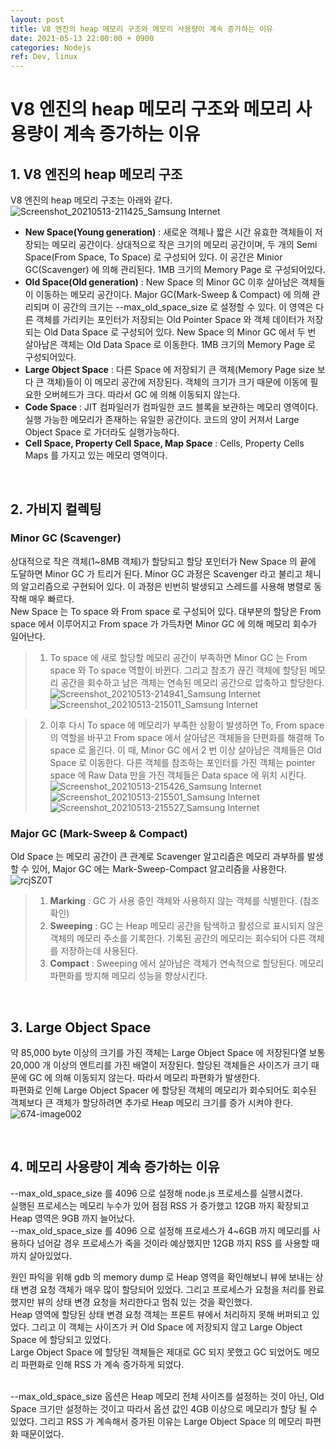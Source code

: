 ```yaml
---
layout: post
title: V8 엔진의 heap 메모리 구조와 메모리 사용량이 계속 증가하는 이유
date: 2021-05-13 22:00:00 + 0900
categories: Nodejs
ref: Dev, linux
---
```


# V8 엔진의 heap 메모리 구조와 메모리 사용량이 계속 증가하는 이유

## 1. V8 엔진의 heap 메모리 구조
V8 엔진의 heap 메모리 구조는 아래와 같다.   
![Screenshot_20210513-211425_Samsung Internet](https://user-images.githubusercontent.com/13375810/118124211-3d9c1080-b430-11eb-8066-3c196978b19a.jpg)

- __New Space(Young generation)__ : 새로운 객체나 짧은 시간 유효한 객체들이 저장되는 메모리 공간이다. 상대적으로 작은 크기의 메모리 공간이며, 두 개의 Semi Space(From Space, To Space) 로 구성되어 있다. 이 공간은 Minior GC(Scavenger) 에 의해 관리된다. 1MB 크기의 Memory Page 로 구성되어있다.   
- __Old Space(Old generation)__ : New Space 의 Minor GC 이후 살아남은 객체들이 이동하는 메모리 공간이다. Major GC(Mark-Sweep & Compact) 에 의해 관리되며 이 공간의 크기는 --max_old_space_size 로 설정할 수 있다. 이 영역은 다른 객체를 가리키는 포인터가 저장되는 Old Pointer Space 와 객체 데이터가 저장되는 Old Data Space 로 구성되어 있다. New Space 의 Minor GC 에서 두 번 살아남은 객체는 Old Data Space 로 이동한다. 1MB 크기의 Memory Page 로 구성되어있다.
- __Large Object Space__ : 다른 Space 에 저장되기 큰 객체(Memory Page size 보다 큰 객체)들이 이 메모리 공간에 저장된다. 객체의 크기가 크기 때문에 이동에 필요한 오버헤드가 크다. 따라서 GC 에 의해 이동되지 않는다.
- __Code Space__ : JIT 컴파일러가 컴파일한 코드 블록을 보관하는 메모리 영역이다. 실행 가능한 메모리가 존재하는 유일한 공간이다. 코드의 양이 커져서 Large Object Space 로 가더라도 실행가능하다.
- __Cell Space, Property Cell Space, Map Space__ : Cells, Property Cells Maps 를 가지고 있는 메모리 영역이다.

<br/>

## 2. 가비지 컬렉팅
### Minor GC (Scavenger)
상대적으로 작은 객체(1~8MB 객체)가 할당되고 할당 포인터가 New Space 의 끝에 도달하면 Minor GC 가 트리거 된다. Minor GC 과정은 Scavenger 라고 불리고 체니의 알고리즘으로 구현되어 있다. 이 과정은 빈번히 발생되고 스레드를 사용해 병렬로 동작해 매우 빠르다.   
New Space 는 To space 와 From space 로 구성되어 있다. 대부분의 할당은 From space 에서 이루어지고 From space 가 가득차면 Minor GC 에 의해 메모리 회수가 일어난다.   

> 1. To space 에 새로 할당할 메모리 공간이 부족하면 Minor GC 는 From space 와 To space 역할이 바뀐다. 그리고 참조가 끊긴 객체에 할당된 메모리 공간을 회수하고 남은 객체는 연속된 메모리 공간으로 압축하고 할당한다.
![Screenshot_20210513-214941_Samsung Internet](https://user-images.githubusercontent.com/13375810/118127839-23b0fc80-b435-11eb-9a8d-bbf92c1de179.jpg)
![Screenshot_20210513-215011_Samsung Internet](https://user-images.githubusercontent.com/13375810/118127920-34fa0900-b435-11eb-8cec-a98d942614c3.jpg)

> 2. 이후 다시 To space 에 메모리가 부족한 상황이 발생하면 To, From space 의 역할을 바꾸고 From space 에서 살아남은 객체들을 단편화를 해결해 To space 로 옮긴다. 이 때, Minor GC 에서 2 번 이상 살아남은 객체들은 Old Space 로 이동한다. 다른 객체를 참조하는 포인터를 가진 객체는 pointer space 에 Raw Data 만을 가진 객체들은 Data space 에 위치 시킨다.
![Screenshot_20210513-215426_Samsung Internet](https://user-images.githubusercontent.com/13375810/118128397-cc5f5c00-b435-11eb-8ecf-4acad91af694.jpg)
![Screenshot_20210513-215501_Samsung Internet](https://user-images.githubusercontent.com/13375810/118128460-e0a35900-b435-11eb-84bb-1d94abd06ed1.jpg)
![Screenshot_20210513-215527_Samsung Internet](https://user-images.githubusercontent.com/13375810/118128502-f1ec6580-b435-11eb-8f9e-9b8a545d6d41.jpg)

### Major GC (Mark-Sweep & Compact)
Old Space 는 메모리 공간이 큰 관계로 Scavenger 알고리즘은 메모리 과부하를 발생할 수 있어, Major GC 에는 Mark-Sweep-Compact 알고리즘을 사용한다.   
![rcjSZ0T](https://user-images.githubusercontent.com/13375810/118128698-38da5b00-b436-11eb-9214-d18afcd67440.gif)

> 1. __Marking__ : GC 가 사용 중인 객체와 사용하지 않는 객체를 식별한다. (참조 확인)
> 2. __Sweeping__ : GC 는 Heap 메모리 공간을 탐색하고 활성으로 표시되지 않은 객체의 메모리 주소를 기록한다. 기록된 공간의 메모리는 회수되어 다른 객체를 저장하는데 사용된다.
> 3. __Compact__ : Sweeping 에서 살아남은 객체가 연속적으로 할당된다. 메모리 파편화를 방지해 메모리 성능을 향상시킨다.

<br/>

## 3. Large Object Space
약 85,000 byte 이상의 크기를 가진 객체는 Large Object Space 에 저장된다열 보통 20,000 개 이상의 엔트리를 가진 배열이 저장된다. 할당된 객체들은 사이즈가 크기 때문에 GC 에 의해 이동되지 않는다. 따라서 메모리 파편화가 발생한다.   
파편화로 인해 Large Object Spacer 에 할당된 객체의 메모리가 회수되어도 회수된 객체보다 큰 객체가 할당하려면 추가로 Heap 메모리 크기를 증가 시켜야 한다. 
![674-image002](https://user-images.githubusercontent.com/13375810/118131212-30cfea80-b439-11eb-84e9-b32cc1e0c1be.gif)

<br/>

## 4. 메모리 사용량이 계속 증가하는 이유
--max_old_space_size 를 4096 으로 설정해 node.js 프로세스를 실행시켰다.   
실행된 프로세스는 메모리 누수가 있어 점점 RSS 가 증가했고 12GB 까지 확장되고 Heap 영역은 9GB 까지 늘어났다.   
--max_old_space_size 를 4096 으로 설정해 프로세스가 4~6GB 까지 메모리를 사용하다 넘어갈 경우 프로세스가 죽을 것이라 예상했지만 12GB 까지 RSS 를 사용할 때 까지 살아있었다.
<br/>

원인 파익을 위해 gdb 의 memory dump 로 Heap 영역을 확인해보니 뷰에 보내는 상태 변경 요청 객체가 매우 많이 할당되어 있었다. 그리고 프로세스가 요청을 처리를 완료했지만 뷰의 상태 변경 요청을 처리한다고 멈춰 있는 것을 확인했다.   
Heap 영역에 할당된 상태 변경 요청 객체는 프론트 뷰에서 처리하지 못해 버퍼되고 있었다. 그리고 이 객체는 사이즈가 커 Old Space 에 저장되지 않고 Large Object Space 에 할당되고 있었다.   
Large Object Space 에 할당된 객체들은 제대로 GC 되지 못했고 GC 되었어도 메모리 파편화로 인해 RSS 가 계속 증가하게 되었다.   
<br/>

--max_old_space_size 옵션은 Heap 메모리 전체 사이즈를 설정하는 것이 아닌, Old Space 크기만 설정하는 것이고 따라서 옵션 값인 4GB 이상으로 메모리가 할당 될 수 있었다. 그리고 RSS 가 계속해서 증가된 이유는 Large Object Space 의 메모리 파편화 때문이었다.